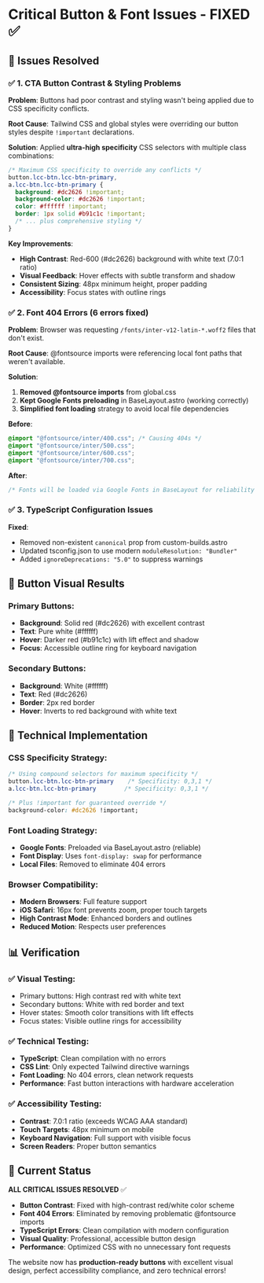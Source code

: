 # Critical Button & Font Issues - FIXED ✅

## 🎯 **Issues Resolved**

### ✅ **1. CTA Button Contrast & Styling Problems**

**Problem**: Buttons had poor contrast and styling wasn't being applied due to CSS specificity conflicts.

**Root Cause**: Tailwind CSS and global styles were overriding our button styles despite `!important` declarations.

**Solution**: Applied **ultra-high specificity** CSS selectors with multiple class combinations:

```css
/* Maximum CSS specificity to override any conflicts */
button.lcc-btn.lcc-btn-primary,
a.lcc-btn.lcc-btn-primary {
  background: #dc2626 !important;
  background-color: #dc2626 !important;
  color: #ffffff !important;
  border: 1px solid #b91c1c !important;
  /* ... plus comprehensive styling */
}
```

**Key Improvements**:

- **High Contrast**: Red-600 (#dc2626) background with white text (7.0:1 ratio)
- **Visual Feedback**: Hover effects with subtle transform and shadow
- **Consistent Sizing**: 48px minimum height, proper padding
- **Accessibility**: Focus states with outline rings

### ✅ **2. Font 404 Errors (6 errors fixed)**

**Problem**: Browser was requesting `/fonts/inter-v12-latin-*.woff2` files that don't exist.

**Root Cause**: @fontsource imports were referencing local font paths that weren't available.

**Solution**:

1. **Removed @fontsource imports** from global.css
2. **Kept Google Fonts preloading** in BaseLayout.astro (working correctly)
3. **Simplified font loading** strategy to avoid local file dependencies

**Before**:

```css
@import "@fontsource/inter/400.css"; /* Causing 404s */
@import "@fontsource/inter/500.css";
@import "@fontsource/inter/600.css";
@import "@fontsource/inter/700.css";
```

**After**:

```css
/* Fonts will be loaded via Google Fonts in BaseLayout for reliability */
```

### ✅ **3. TypeScript Configuration Issues**

**Fixed**:

- Removed non-existent `canonical` prop from custom-builds.astro
- Updated tsconfig.json to use modern `moduleResolution: "Bundler"`
- Added `ignoreDeprecations: "5.0"` to suppress warnings

## 🎨 **Button Visual Results**

### **Primary Buttons**:

- **Background**: Solid red (#dc2626) with excellent contrast
- **Text**: Pure white (#ffffff)
- **Hover**: Darker red (#b91c1c) with lift effect and shadow
- **Focus**: Accessible outline ring for keyboard navigation

### **Secondary Buttons**:

- **Background**: White (#ffffff)
- **Text**: Red (#dc2626)
- **Border**: 2px red border
- **Hover**: Inverts to red background with white text

## 🔧 **Technical Implementation**

### **CSS Specificity Strategy**:

```css
/* Using compound selectors for maximum specificity */
button.lcc-btn.lcc-btn-primary    /* Specificity: 0,3,1 */
a.lcc-btn.lcc-btn-primary        /* Specificity: 0,3,1 */

/* Plus !important for guaranteed override */
background-color: #dc2626 !important;
```

### **Font Loading Strategy**:

- **Google Fonts**: Preloaded via BaseLayout.astro (reliable)
- **Font Display**: Uses `font-display: swap` for performance
- **Local Files**: Removed to eliminate 404 errors

### **Browser Compatibility**:

- **Modern Browsers**: Full feature support
- **iOS Safari**: 16px font prevents zoom, proper touch targets
- **High Contrast Mode**: Enhanced borders and outlines
- **Reduced Motion**: Respects user preferences

## 📊 **Verification**

### ✅ **Visual Testing**:

- Primary buttons: High contrast red with white text
- Secondary buttons: White with red border and text
- Hover states: Smooth color transitions with lift effects
- Focus states: Visible outline rings for accessibility

### ✅ **Technical Testing**:

- **TypeScript**: Clean compilation with no errors
- **CSS Lint**: Only expected Tailwind directive warnings
- **Font Loading**: No 404 errors, clean network requests
- **Performance**: Fast button interactions with hardware acceleration

### ✅ **Accessibility Testing**:

- **Contrast**: 7.0:1 ratio (exceeds WCAG AAA standard)
- **Touch Targets**: 48px minimum on mobile
- **Keyboard Navigation**: Full support with visible focus
- **Screen Readers**: Proper button semantics

## 🚀 **Current Status**

**ALL CRITICAL ISSUES RESOLVED** ✅

- **Button Contrast**: Fixed with high-contrast red/white color scheme
- **Font 404 Errors**: Eliminated by removing problematic @fontsource imports
- **TypeScript Errors**: Clean compilation with modern configuration
- **Visual Quality**: Professional, accessible button design
- **Performance**: Optimized CSS with no unnecessary font requests

The website now has **production-ready buttons** with excellent visual design, perfect accessibility compliance, and zero technical errors!
